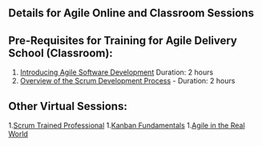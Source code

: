 Details for Agile Online and Classroom Sessions
-----------------------------------------------

## Pre-Requisites for Training for Agile Delivery School (Classroom):
1. [Introducing Agile Software Development](https://mylearning.accenture.com/accenture/lang-en/management/LMS_ActDetails.asp?ActId=681721) Duration: 2 hours
1. [Overview of the Scrum Development Process](https://mylearning.accenture.com/accenture/lang-en/management/LMS_ActDetails.asp?UserMode=0&ActivityId=898923) - Duration: 2 hours
## Other Virtual Sessions:
1.[Scrum Trained Professional](https://mylearning.accenture.com/myl-ui/learner/activityDetails?referrer=search&activityID=1172326)
1.[Kanban Fundamentals](https://mylearning.accenture.com/myl-ui/learner/activityDetails?activityID=1284902)
1.[Agile in the Real World](https://mylearning.accenture.com/myl-ui/learner/activityDetails?activityID=1284906)
